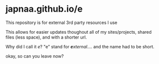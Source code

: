 # japnaa.github.io/e

This repository is for external 3rd party resources I use

This allows for easier updates thoughout all of my sites/projects, shared files (less space), and with a shorter url.

Why did I call it *e*? "e" stand for ***e**xternal*....
and the name had to be short.

okay, so can you leave now?
